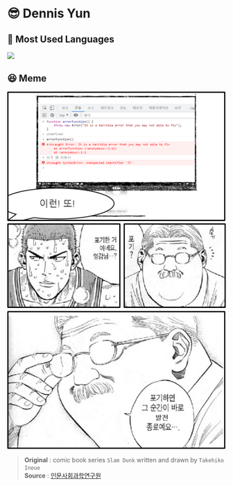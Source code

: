 # 😎 Dennis Yun

## 👀 Most Used Languages
![](https://github-readme-stats.vercel.app/api/top-langs/?username=DennisYun&layout=compact&langs_count=20)

## 😆 Meme
![](.github/포기하면%20그%20순간이%20바로%20발전%20종료예요.png)
> **Original** : comic book series `Slam Dunk` written and drawn by `Takehiko Inoue`<br>
> **Source** : [인문사회과학연구원](http://www.nomadist.org/xe/inmun/680760)
